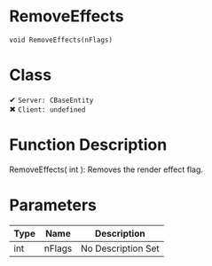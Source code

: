# RemoveEffects
```
void RemoveEffects(nFlags)
```
# Class
✔ `Server: CBaseEntity`  
✖ `Client: undefined`  

# Function Description
RemoveEffects( int ): Removes the render effect flag.
# Parameters
Type|Name|Description
--|--|--
int|nFlags|No Description Set
